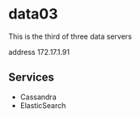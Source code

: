 # data03

This is the third of three data servers

address 172.17.1.91

## Services

  * Cassandra
  * ElasticSearch
